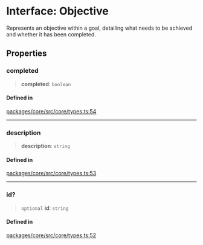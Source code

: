 # Interface: Objective

Represents an objective within a goal, detailing what needs to be achieved and whether it has been completed.

## Properties

### completed

> **completed**: `boolean`

#### Defined in

[packages/core/src/core/types.ts:54](https://github.com/ai16z/eliza/blob/d30d0a6e4929f1f9ad2fee78a425cc005922c069/packages/core/src/core/types.ts#L54)

***

### description

> **description**: `string`

#### Defined in

[packages/core/src/core/types.ts:53](https://github.com/ai16z/eliza/blob/d30d0a6e4929f1f9ad2fee78a425cc005922c069/packages/core/src/core/types.ts#L53)

***

### id?

> `optional` **id**: `string`

#### Defined in

[packages/core/src/core/types.ts:52](https://github.com/ai16z/eliza/blob/d30d0a6e4929f1f9ad2fee78a425cc005922c069/packages/core/src/core/types.ts#L52)
